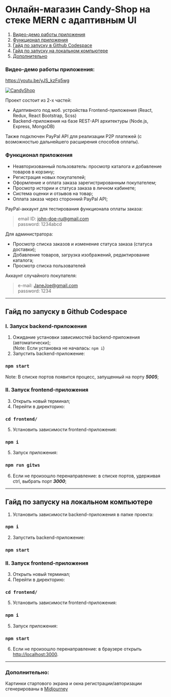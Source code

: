 # Онлайн-магазин Candy-Shop на стеке MERN c адаптивным UI
1. [ Видео-демо работы приложения ](#demo)
2. [ Функционал приложения ](#features)
3. [ Гайд по запуску в Github Codespace ](#codespace)
4. [ Гайд по запуску на локальном компьютере ](#local)
5. [ Дополнительно ](#more)

<a name="demo"></a>
### Видео-демо работы приложения:
https://youtu.be/yJS_kzFq5wg

[![CandyShop](https://img.youtube.com/vi/yJS_kzFq5wg/maxresdefault.jpg)](https://youtu.be/yJS_kzFq5wg)

Проект состоит из 2-х частей: 
* Адаптивного под моб. устройства Frontend-приложения (React, Redux, React Bootstrap, Scss)
* Backend-приложения на базе REST-API архитектуры (Node.js, Express, MongoDB)

Также подключен PayPal API для реализации P2P платежей (с возможностью дальнейшего расширения способов оплаты).

<a name="features"></a>
### Функционал приложения
* Неавторизованный пользователь: просмотр каталога и добавление товаров в корзину;
* Регистрация новых покупателей;
* Оформление и оплата заказа зарегистрированным покупателем;
* Просмотр истории и статуса заказа в личном кабинете;
* Система оценки и отзывов на товар;
* Оплата заказа через сторонний PayPal API;

PayPal-аккаунт для тестирования функционала оплаты заказа:
>email ID: john-doe-ru@gmail.com <br/>
>password: 1234abcd

Для администратора:
* Просмотр списка заказов и изменение статуса заказа (статуса доставки);
* Добавление товаров, загрузка изображений, редактирование каталога;
* Просмотр списка пользователей

Аккаунт случайного покупателя:
>e-mail: JaneJoe@gmail.com <br/>
>password: 1234

---
<a name="codespace"></a>
## Гайд по запуску в Github Codespace

### I. Запуск backend-приложения
1. Ожидание установки зависимостей backend-приложения (автоматически);<br/>
   (Note: Если установка не началась: `npm i`)
2. Запустить backend-приложение:

### `npm start`
Note: В списке портов появится процесс, запущенный на порту <i><b>5005</b></i>;

### II. Запуск frontend-приложения
3. Открыть новый терминал;
4. Перейти в директорию:
### `cd frontend/`
5. Установить зависимости frontend-приложения:
### `npm i`
5. Запуск приложения:
### `npm run gitws`
6. Если не произошло перенаправление: в списке портов, удерживая ctrl, выбрать порт <i><b>3000</b></i>;

---
<a name="local"></a>
## Гайд по запуску на локальном компьютере 
1. Установить зависимости backend-приложения в папке проекта:<br/>
### `npm i`
2. Запустить backend-приложение:
### `npm start`

### II. Запуск frontend-приложения
3. Открыть новый терминал;
4. Перейти в директорию:
### `cd frontend/`
5. Установить зависимости frontend-приложения:
### `npm i`
5. Запуск приложения:
### `npm start`
6. Если не произошло перенаправление: в браузере открыть [http://localhost:3000](http://localhost:3000).


---
<a name="more"></a>
### Дополнительно:
Картинки стартового экрана и окна регистрации/авторизации сгенерированы в [Midjourney](https://www.midjourney.com/)
